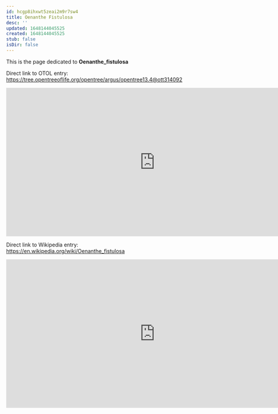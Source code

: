 ```yaml
---
id: hcgp8ihxwt5zeai2m9r7sw4
title: Oenanthe Fistulosa
desc: ''
updated: 1648144045525
created: 1648144045525
stub: false
isDir: false
---
```

This is the page dedicated to **Oenanthe_fistulosa**


Direct link to OTOL entry: https://tree.opentreeoflife.org/opentree/argus/opentree13.4@ott314092



<html>
    <body>
    <iframe src="https://tree.opentreeoflife.org/opentree/argus/opentree13.4@ott314092"
    width="800" height="400" frameborder="0" allowfullscreen> </iframe>
    </body>
</html>
    


Direct link to Wikipedia entry: https://en.wikipedia.org/wiki/Oenanthe_fistulosa



<html>
    <body>
    <iframe src="https://en.wikipedia.org/wiki/Oenanthe_fistulosa"
    width="800" height="400" frameborder="0" allowfullscreen> </iframe>
    </body>
</html>
    
